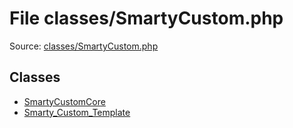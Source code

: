 File classes/SmartyCustom.php
=========
Source: [classes/SmartyCustom.php](https://github.com/PrestaShop/PrestaShop/blob/1.6.1.1/classes/SmartyCustom.php)


Classes
-------

* [SmartyCustomCore](class.SmartyCustomCore.md)
* [Smarty_Custom_Template](class.Smarty_Custom_Template.md)

